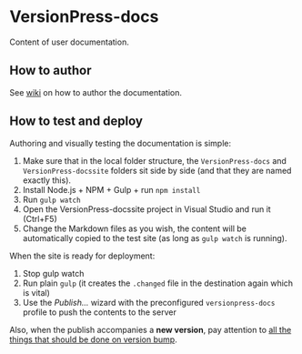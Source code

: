 # VersionPress-docs #

Content of user documentation.

## How to author

See [wiki](http://wiki.agilio.cz/versionpress:dokumentace#uzivatelska-dokumentace) on how to author the documentation.

## How to test and deploy

Authoring and visually testing the documentation is simple:

1. Make sure that in the local folder structure, the `VersionPress-docs` and `VersionPress-docssite` folders sit side by side (and that they are named exactly this).
2. Install Node.js + NPM + Gulp + run `npm install`
3. Run `gulp watch`
4. Open the VersionPress-docssite project in Visual Studio and run it (Ctrl+F5)
5. Change the Markdown files as you wish, the content will be automatically copied to the test site (as long as `gulp watch` is running).

When the site is ready for deployment:

1. Stop gulp watch
2. Run plain `gulp` (it creates the `.changed` file in the destination again which is vital)
3. Use the *Publish...* wizard with the preconfigured `versionpress-docs` profile to push the contents to the server

Also, when the publish accompanies a **new version**, pay attention to [all the things that should be done on version bump](http://wiki.agilio.cz/versionpress:dokumentace#pripravit-veci-pro-dalsi-verzi).